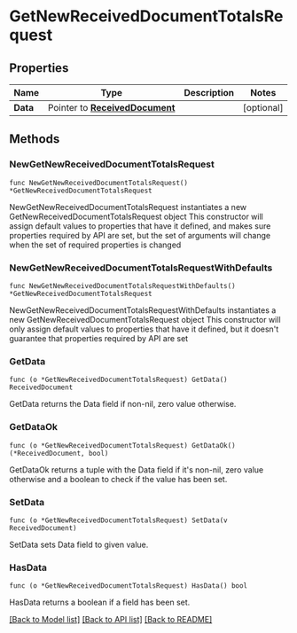 # GetNewReceivedDocumentTotalsRequest

## Properties

Name | Type | Description | Notes
------------ | ------------- | ------------- | -------------
**Data** | Pointer to [**ReceivedDocument**](ReceivedDocument.md) |  | [optional] 

## Methods

### NewGetNewReceivedDocumentTotalsRequest

`func NewGetNewReceivedDocumentTotalsRequest() *GetNewReceivedDocumentTotalsRequest`

NewGetNewReceivedDocumentTotalsRequest instantiates a new GetNewReceivedDocumentTotalsRequest object
This constructor will assign default values to properties that have it defined,
and makes sure properties required by API are set, but the set of arguments
will change when the set of required properties is changed

### NewGetNewReceivedDocumentTotalsRequestWithDefaults

`func NewGetNewReceivedDocumentTotalsRequestWithDefaults() *GetNewReceivedDocumentTotalsRequest`

NewGetNewReceivedDocumentTotalsRequestWithDefaults instantiates a new GetNewReceivedDocumentTotalsRequest object
This constructor will only assign default values to properties that have it defined,
but it doesn't guarantee that properties required by API are set

### GetData

`func (o *GetNewReceivedDocumentTotalsRequest) GetData() ReceivedDocument`

GetData returns the Data field if non-nil, zero value otherwise.

### GetDataOk

`func (o *GetNewReceivedDocumentTotalsRequest) GetDataOk() (*ReceivedDocument, bool)`

GetDataOk returns a tuple with the Data field if it's non-nil, zero value otherwise
and a boolean to check if the value has been set.

### SetData

`func (o *GetNewReceivedDocumentTotalsRequest) SetData(v ReceivedDocument)`

SetData sets Data field to given value.

### HasData

`func (o *GetNewReceivedDocumentTotalsRequest) HasData() bool`

HasData returns a boolean if a field has been set.


[[Back to Model list]](../README.md#documentation-for-models) [[Back to API list]](../README.md#documentation-for-api-endpoints) [[Back to README]](../README.md)



